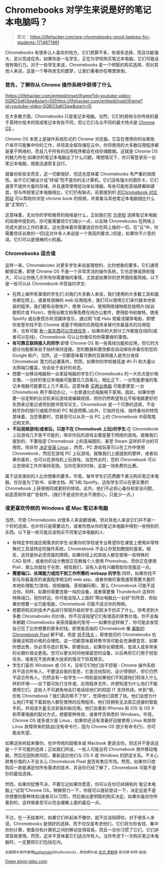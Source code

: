 # Chromebooks 对学生来说是好的笔记本电脑吗？

> 原文：<https://lifehacker.com/are-chromebooks-good-laptops-for-students-1714671981>

Chromebooks 有很多让人喜欢的地方。它们预算不多，有很多选择，而且功能强大，足以完成任务。如果你是一名学生，正在为学校购买笔记本电脑，它们可能会很有吸引力。对于一些学生来说，Chromebooks 是一个明智的购买选择，但对其他人来说，这是一个等待发生的噩梦。让我们看看你在哪里跌倒。



### 首先，了解你从 Chrome 操作系统中获得了什么

 [https://lifehacker.com/embed/inset/iframe?id=youtube-video-0QRO3gKj3qw&start=0](https://lifehacker.com/embed/inset/iframe?id=youtube-video-0QRO3gKj3qw&start=0) 

在大多数方面，Chromebooks 只是笔记本电脑。当然，它们的规格与你传统的基于英特尔技术的现成笔记本有些不同，但让它们与众不同的最大特点是 [Chrome OS](https://en.wikipedia.org/wiki/Chrome_OS) 。

Chrome OS 本质上是操作系统形式的 Chrome 浏览器。它旨在使用你的谷歌账户来尽可能集中你的工作，并将其全部存储在云中。你将使用的大多数应用程序都是基于网络的，而且几乎所有的应用程序都会在线存储数据。这就是 Chrome OS 的魅力所在:如果你的笔记本电脑出了什么问题，理想情况下，你只需登录另一台笔记本电脑，就能迅速恢复运行。

就备份和安全而言，这一切都很好，但这也意味着 Chromebooks 有严重的局限性。由于它们被设计成“终端”而不是你的主计算机，它们没有强大的图形卡，它们通常不提供大量的存储，并且通常使用低功率处理器。有些可能有高端屏幕和键盘，但与传统笔记本电脑相比，它们仍有缺点。前面提到的 [的](http://prodct.info/chromebooks/#f&)[Chromebook 对比网站](https://lifehacker.com/chromebook-comparison-filters-choices-to-find-the-right-1631676920) 可以帮助你浏览 chrome book 的规格，并查看与其他笔记本电脑相比什么是“正常的”。

这意味着，无论你的学校推荐的规格是什么，正如我们在 [为学校](https://lifehacker.com/how-to-choose-the-perfect-back-to-school-laptop-1711946060) 选择笔记本电脑的指南中提到的，你可能需要将它们缩小一点，以反映 Chromebooks 在网络上完成大部分工作的事实。这也意味着你需要适应你在网上做的一切，在“云”中，你需要信任谷歌的一切(这对许多人来说是一个很高的要求。)但是，如果你不介意的话，它们可以是很棒的小机器。

### Chromebooks 适合谁

这样一来，Chromebooks 对更多学生来说是理想的，比你想象的要多。它们通常都很实惠，即使 Chrome OS 不是一个非常灵活的操作系统，它也足够成熟和强大，可以让你做几乎所有你需要做的事情，尤其是如果你的世界围绕着网络。以下是一些可以从 Chromebook 中受益的学生:

*   在网上做所有事情的学生们:对我们大多数人来说，我们使用的大多数工具和服务都在网上，或者有很棒的 web 应用程序，我们可以使用它们来代替本地安装的程序。我们都有谷歌账户，使用 Gmail，使用网络储物柜存放照片(如谷歌照片或 Flickr)，使用谷歌文档等免费在线办公套件，使用脸书和推特，使用 Spotify 或谷歌音乐听流媒体音乐，通过网飞或 Hulu 观看流媒体电影。即使你发誓你找不到 Chrome 或基于网络的应用程序来替代你最喜欢的应用程序，也有可能 [有一些东西可以完成任务](http://lifehacker.com/the-best-chrome-apps-youre-probably-not-using-494408658) 。如果你的大部分工作都是在线的(或者可以在线)，Chromebook 可以让你做任何你需要做的事情。
*   **有可靠互联网接入的同学**:即使 Chrome OS 有一些离线功能和应用，但它的大部分功能都来自于始终保持连接。您的数据和更改都会自动保存并备份到您的 Google 帐户。当然，这一切都意味着可靠的互联网接入是充分发挥 Chromebook 潜力的必要条件。然而，如果你的学校被高速 Wi-Fi 和大量以太网端口覆盖，你会处于良好的状态。
*   想要一台移动电脑和一台家庭电脑的学生们:Chromebooks 的一大优点是价格实惠。一台好的笔记本电脑可能要花几百美元，相比之下，一台性能更强的笔记本电脑可能要花上几千美元。这意味着 [买两台电脑](http://lifehacker.com/when-buying-two-computers-is-cheaper-than-buying-one-5950321) 可能更便宜:一台 Chromebook 用于移动办公，一台普通台式电脑用于家用。因此，如果你想要一台定制的台式机来玩游戏或编辑视频，但你仍然希望有比平板电脑更好的东西来记笔记或带到图书馆写论文，Chromebook 是一个可靠的选择，不会耗尽你的银行(或耗尽你的 PC 制造预算。)此外，它始终在线、始终备份的特性意味着，当您需要时，您甚至可以从另一台 PC 上的 Chromebook 中获取笔记和文件。
*   **不玩视频游戏(或者玩，只是不在 Chromebook 上玩)的学生**:在 Chromebook 上玩游戏几乎是不可能的，除非你玩的游戏主要是基于网络的游戏。就像我们提到的，不要指望 Chromebook 上的高端图形，甚至 Steam 这样的平台的可用性，除非你 [决定安装 Linux](http://lifehacker.com/how-to-install-linux-on-a-chromebook-and-unlock-its-ful-509039343) 。然而，PC 游戏玩家可以在工作中使用 Chromebook，然后在游戏 PC 上玩游戏，就像我们上面提到的那样，或者如果你喜欢，也可以在游戏机上玩游戏。当您外出时，您的 Chromebook 可以让您继续工作并保持高效。当你在家的时候，这是一场免费的比赛。

属于这些类别的人比你想象的要多。毕竟，每年学生们花费数千美元购买笔记本电脑，仅仅是为了脸书、谷歌文档、网飞和 Spotify。这些学生可以在更实惠的 Chromebook 上获得相同或更好的体验。此外，他们不必担心备份和安全问题，如恶意软件或广告软件。(我们不是说你完全不用担心，只是少一点。)

### 谁更喜欢传统的 Windows 或 Mac 笔记本电脑

当然，尽管 Chromebooks 对很多人来说都很棒，但对其他人来说它们并不是一个好的选择。也许你只是需要动力，或者你想从你的笔记本电脑中得到一些特别的东西。以下是一些可能应该购买不同笔记本电脑的人:

*   有特定学校或应用需求的学生:如果你的学校或专业希望你在课堂上使用非常特殊的工具或特定的操作系统，Chromebook 不会让你受到教授的喜爱。相反，这将是你必须克服的障碍。如果你班上的其他人都在使用一些特殊的 CAD 软件，或者你的设计教授正在教每个人使用 Photoshop，而你正在使用 Pixlr，那么你就处于劣势，相信我们，没有人会有兴趣帮助你克服这一点。
*   **需要端口、处理能力或找不到工作所需的 webapp 的学生**:同样，如果你找不到与你最喜欢的桌面程序相当的 web app，或者你做的事情通常需要大量的本地处理能力(游戏、视频编辑、音频编码等)，那么 Chromebook 可能不适合你。同样，如果你需要连接一吨的设备，或者需要像 Thunderbolt 这样的特殊端口，祝你好运。你可能会陷入上面的“两台电脑比一台好”的阵营，但如果你想要一台万能电脑，Chromebook 可能不适合你的用例。
*   想要将购买的技术产品进行常规升级的学生:这取决于你买了什么，但考虑到大多数 Chromebooks 的价格，你不应该指望它们有很高的转售价值。你不会每年都翻 Chromebooks 来获得最新的型号——如果你这样做了，你可能会发现自己花了比你想要的更多的钱。即使是高端的 Chromebook 像 [最新的 Chromebook Pixel](http://gizmodo.com/googles-new-chromebook-pixel-dangerously-close-to-buya-1690797754) 都不错，但是 [并不伟大](http://gizmodo.com/every-reason-not-to-buy-the-google-chromebook-pixel-5986031#_ga=1.15347954.515970378.1434646157) 。即使是旧的 Chromebooks 也很难证明其价格的合理性。这一切都意味着转售市场可能会充满便宜货，如果你想出售，你必须与低价竞争。即便如此，如果你长期使用，低进入成本带来的长期价值会更高。您可以更长时间地保留您的设备，以后再将它们用于轻型任务，或者在不放弃重大投资的情况下将其移交。
*   学生们喜欢 Windows 或 OS X，没有它们他们会不舒服 : Chrome 操作系统并不适合所有人。不要误会我的意思，它是流线型的，设计得很好，但它仍然不适合所有人。仍然会有一些学生——特别是如果他们不知道他们将进入什么样的环境——会下载可执行文件或。应用程序文件，并想知道为什么他们不能使用它们。这些人不可避免地会打电话给他们的校园 IT 支持热线，听到“哦，你有 Chromebook？我们真的帮不了你”，觉得他们浪费了钱。他们会想为什么他们不能下载其他人都在使用的应用程序。他们将拥有无法真正连接的智能手机，并阅读大量无法安装的新应用。他们会看到 iPhones 和 iOS 与 OS X 和苹果电脑的配对方式，想要那种体验，或者怀念熟悉的 Windows。毕竟，Chrome OS 或多或少是 Linux，如果你还没有准备好迎接使用 Linux 和排除 Linux 故障带来的挑战(没有命令行，因为 Chrome OS 很少有命令行)，你可能会失望。

如果这些听起来像你，也许传统的超极本或 Macbook 更适合你。但这并不是说这是一个不可能的选择；正如我们所说，一些人可能会将 Chromebook 用作移动电脑，然后在回到房间后，重新适应他们与 OS X 或 Windows 的舒适关系。不关心转售价值的人不会关心 Chromebook Pixel 是否有售后市场。然而，如果你只想购买一款能满足你所有需求的技术，并且你已经了解了，Chromebook 可能不是你的最佳选择。

然而，如果你犹豫不决，不要忘记如果你愿意，你可以在你已经拥有的 笔记本电脑上“试驾”Chrome OS。稍微努力一下，你就可以提前尝试一下，决定这是不是你想要的那种体验(或者可以习惯)，然后做出更明智的购买决定。如果你喜欢你所看到的，这样做甚至可以完全缓解上面的最后一点。

* * *

不过，在一天结束时，如果它们听起来不像你，就不应该阻碍你。对于很多人来说，Chromebooks 是很好的选择，而不仅仅是考虑他们。它们将为你省钱，集中你的计算，使备份和计算机之间的移动变得容易，而且一旦你习惯了它们，它们非常容易使用。然而，这并不意味着它们适合所有人。当你考虑下一次购买笔记本电脑时，一定要把它们包括在内。

<small>*标题照片制作使用*</small>[<small>*tuulijumala*</small>](http://www.shutterstock.com/pic-137160104/stock-vector-modern-black-thin-laptop-with-blank-screen-isolated-on-white-background.html)<small>*(Shutterstock)。附加照片由*</small> [<small>*凯文·贾勒特*</small>](https://www.flickr.com/photos/kjarrett/6796205526/) <small>*和*</small><small>*马修·科特*</small> <small>*组成。*</small>

[Open *kinja-labs.com*](http://kinja-labs.com/related-widget/?posts=1711946060,5904648,1467145338&title=More%20Laptop%20Shopping%20Tips)